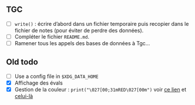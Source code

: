 ## TGC
- [ ] `write()` : écrire d’abord dans un fichier temporaire puis recopier dans
  le fichier de notes (pour éviter de perdre des données).
- [ ] Compléter le fichier `README.md`.
- [ ] Ramener tous les appels des bases de données à Tgc...

## Old todo
- [ ] Use a config file in `$XDG_DATA_HOME`
- [X] Affichage des évals
- [X] Gestion de la couleur : `print("\027[00;31mRED\027[00m")` voir [ce
  lien](http://lua.2524044.n2.nabble.com/Colored-text-td5297072.html) et
  [celui-là](http://lua-users.org/wiki/AnsiTerminalColors)
